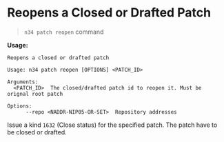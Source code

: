 # Reopens a Closed or Drafted Patch

> `n34 patch reopen` command

**Usage:**
```
Reopens a closed or drafted patch

Usage: n34 patch reopen [OPTIONS] <PATCH_ID>

Arguments:
  <PATCH_ID>  The closed/drafted patch id to reopen it. Must be orignal root patch

Options:
      --repo <NADDR-NIP05-OR-SET>  Repository addresses
```

Issue a kind `1632` (Close status) for the specified patch. The patch have to
be closed or drafted.

